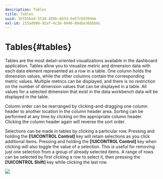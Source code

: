 ```yaml
---
description: Tables
title: Tables
uuid: 3bfb5be4-5510-456b-8b3d-6e57cb93949e
exl-id: 215ad990-92af-4c36-9946-89dbe36bbb8c
---
```

# Tables{#tables}

Tables are the most detail-oriented visualizations available in the dashboard application. Tables allow you to visualize metric and dimension data with each data element represented as a row in a table. One column holds the dimension values, while the other columns contain the corresponding metric values. Multiple metrics can be displayed, and there is no restriction on the number of dimension values that can be displayed in a table. All values for a selected dimension that exist in the data workbench data will be displayed in the table.

Column order can be rearranged by clicking-and-dragging one column header to another location in the column header area. Sorting can be performed at any time by clicking on the appropriate column header. Clicking the column header again will reverse the sort order.

Selections can be made in tables by clicking a particular row. Pressing and holding the **[!UICONTROL Control]** key will retain selections as you click additional items. Pressing and holding the **[!UICONTROL Control]** key when clicking will also toggle the value of a selection. This is useful for removing just one selection from a group of already selected items. A range of rows can be selected by first clicking a row to select it, then pressing the **[!UICONTROL Shift]** key while clicking the last row.

![](assets/table.png)
